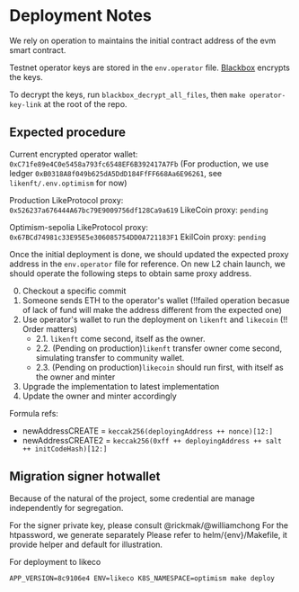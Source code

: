 # Deployment Notes

We rely on operation to maintains the initial contract address of the evm smart contract.

Testnet operator keys are stored in the `env.operator` file. [Blackbox](https://github.com/StackExchange/blackbox) encrypts the keys.

To decrypt the keys, run `blackbox_decrypt_all_files`, then `make operator-key-link` at the root of the repo.

## Expected procedure

Current encrypted operator wallet: `0xC71fe89e4C0e5458a793fc6548EF6B392417A7Fb` (For production, we use ledger `0xB0318A8f049b625dA5DdD184FfFF668Aa6E96261`, see `likenft/.env.optimism` for now)

Production
LikeProtocol proxy: `0x526237a676444A67bc79E9009756df128Ca9a619`
LikeCoin proxy: `pending`

Optimism-sepolia
LikeProtocol proxy: `0x67BCd74981c33E95E5e306085754DD0A721183F1`
EkilCoin proxy: `pending`

Once the initial deployment is done, we should updated the expected proxy address in the `env.operator` file for reference. On new L2 chain launch, we should operate the following steps to obtain same proxy address.

0. Checkout a specific commit
1. Someone sends ETH to the operator's wallet (!!failed operation becasue of lack of fund will make the address different from the expected one)
2. Use operator's wallet to run the deployment on `likenft` and `likecoin` (!! Order matters)
   - 2.1. `likenft` come second, itself as the owner.
   - 2.2. (Pending on production)`likenft` transfer owner come second, simulating transfer to community wallet.
   - 2.3. (Pending on production)`likecoin` should run first, with itself as the owner and minter
3. Upgrade the implementation to latest implementation
4. Update the owner and minter accordingly

Formula refs:
- newAddressCREATE = `keccak256(deployingAddress ++ nonce)[12:]`
- newAddressCREATE2 = `keccak256(0xff ++ deployingAddress ++ salt ++ initCodeHash)[12:]`


## Migration signer hotwallet

Because of the natural of the project, some credential are manage independently for segregation.

For the signer private key, please consult @rickmak/@williamchong  For the htpassword, we generate separately
Please refer to helm/{env}/Makefile, it provide helper and default for illustration.

For deployment to likeco

```
APP_VERSION=8c9106e4 ENV=likeco K8S_NAMESPACE=optimism make deploy
```
